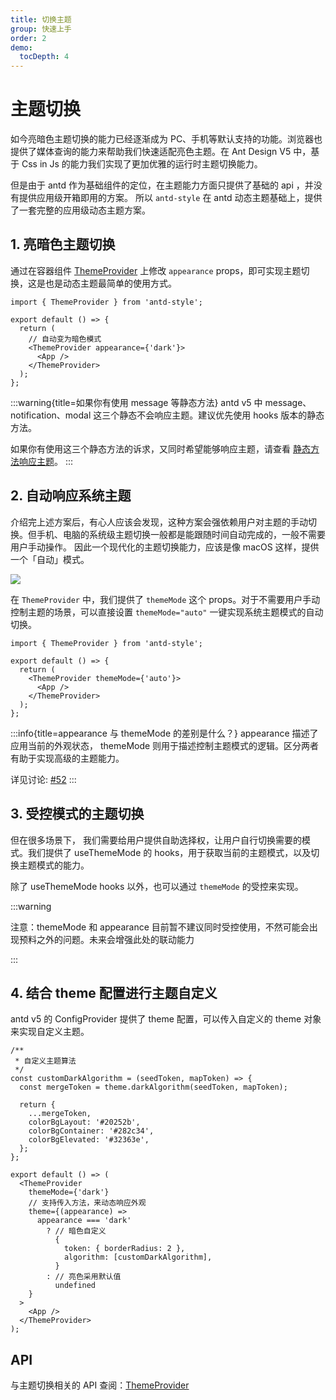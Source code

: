 ```yaml
---
title: 切换主题
group: 快速上手
order: 2
demo:
  tocDepth: 4
---
```


# 主题切换

如今亮暗色主题切换的能力已经逐渐成为 PC、手机等默认支持的功能。浏览器也提供了媒体查询的能力来帮助我们快速适配亮色主题。在 Ant Design V5 中，基于 Css in Js 的能力我们实现了更加优雅的运行时主题切换能力。

但是由于 antd 作为基础组件的定位，在主题能力方面只提供了基础的 api ，并没有提供应用级开箱即用的方案。 所以 `antd-style` 在 antd 动态主题基础上，提供了一套完整的应用级动态主题方案。

## 1. 亮暗色主题切换

通过在容器组件 [ThemeProvider](/zh-CN/usage/theme-provider) 上修改 `appearance` props，即可实现主题切换，这是也是动态主题最简单的使用方式。

```tsx | pure
import { ThemeProvider } from 'antd-style';

export default () => {
  return (
    // 自动变为暗色模式
    <ThemeProvider appearance={'dark'}>
      <App />
    </ThemeProvider>
  );
};
```

<code src="../demos/guide/switch-theme/default.tsx"></code>

:::warning{title=如果你有使用 message 等静态方法}
antd v5 中 message、notification、modal 这三个静态不会响应主题。建议优先使用 hooks 版本的静态方法。

如果你有使用这三个静态方法的诉求，又同时希望能够响应主题，请查看 [静态方法响应主题](/zh-CN/case/static-method)。
:::

## 2. 自动响应系统主题

介绍完上述方案后，有心人应该会发现，这种方案会强依赖用户对主题的手动切换。但手机、电脑的系统级主题切换一般都是能跟随时间自动完成的，一般不需要用户手动操作。 因此一个现代化的主题切换能力，应该是像 macOS 这样，提供一个「自动」模式。

![](https://gw.alipayobjects.com/zos/kitchen/bSG%26I1A8I/bianzu.png)

在 `ThemeProvider` 中，我们提供了 `themeMode` 这个 props。对于不需要用户手动控制主题的场景，可以直接设置 `themeMode="auto"` 一键实现系统主题模式的自动切换。

```tsx | pure
import { ThemeProvider } from 'antd-style';

export default () => {
  return (
    <ThemeProvider themeMode={'auto'}>
      <App />
    </ThemeProvider>
  );
};
```

<code src="../demos/guide/switch-theme/AutoSwitch.tsx"></code>

:::info{title=appearance 与 themeMode 的差别是什么？}
appearance 描述了应用当前的外观状态， themeMode 则用于描述控制主题模式的逻辑。区分两者有助于实现高级的主题能力。

详见讨论: [#52](https://github.com/ant-design/antd-style/issues/52)
:::

## 3. 受控模式的主题切换

但在很多场景下， 我们需要给用户提供自助选择权，让用户自行切换需要的模式。我们提供了 useThemeMode 的 hooks，用于获取当前的主题模式，以及切换主题模式的能力。

<code src="../demos/guide/switch-theme/GlobalSwitch"></code>

除了 useThemeMode hooks 以外，也可以通过 `themeMode` 的受控来实现。

<code src="../demos/guide/switch-theme/ControlledSwitch"></code>

:::warning

注意：themeMode 和 appearance 目前暂不建议同时受控使用，不然可能会出现预料之外的问题。未来会增强此处的联动能力

:::

## 4. 结合 theme 配置进行主题自定义

antd v5 的 ConfigProvider 提供了 theme 配置，可以传入自定义的 theme 对象来实现自定义主题。

```tsx | pure
/**
 * 自定义主题算法
 */
const customDarkAlgorithm = (seedToken, mapToken) => {
  const mergeToken = theme.darkAlgorithm(seedToken, mapToken);

  return {
    ...mergeToken,
    colorBgLayout: '#20252b',
    colorBgContainer: '#282c34',
    colorBgElevated: '#32363e',
  };
};

export default () => (
  <ThemeProvider
    themeMode={'dark'}
    // 支持传入方法，来动态响应外观
    theme={(appearance) =>
      appearance === 'dark'
        ? // 暗色自定义
          {
            token: { borderRadius: 2 },
            algorithm: [customDarkAlgorithm],
          }
        : // 亮色采用默认值
          undefined
    }
  >
    <App />
  </ThemeProvider>
);
```

<code src="../demos/guide/switch-theme/AntdTheme"></code>

## API

与主题切换相关的 API 查阅：[ThemeProvider](/zh-CN/api/theme-provider#themeprovider-api)
